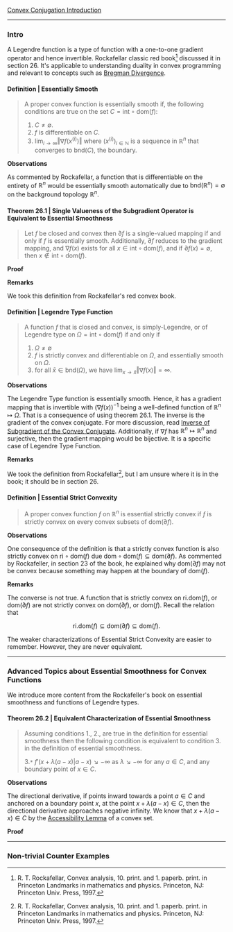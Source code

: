 [Convex Conjugation Introduction](Duality/Convex%20Conjugation%20Introduction.md)

---
### **Intro**

A Legendre function is a type of function with a one-to-one gradient operator and hence invertible. Rockafellar classic red book[^1] discussed it in section 26. It's applicable to understanding duality in convex programming and relevant to concepts such as [Bregman Divergence](Bregman%20Divergence.md). 

#### **Definition | Essentially Smooth**
> A proper convex function is essentially smooth if, the following conditions are true on the set $C = \text{int}\circ \text{dom}(f)$: 
> 
> 1. $C\neq \emptyset$. 
> 2. $f$ is differentiable on $C$. 
> 3. $\lim_{i\rightarrow \infty} \Vert \nabla f(x^{(i)})\Vert$ where $(x^{(i)})_{i\in \mathbb N}$ is a sequence in $\mathbb R^n$ that converges to $\text{bnd}(C)$, the boundary. 

**Observations**

As commented by Rockafellar, a function that is differentiable on the entirety of $\mathbb R^n$ would be essentially smooth automatically due to $\text{bnd}(\mathbb R^n) = \emptyset$ on the background topology $\mathbb R^n$. 


#### **Theorem 26.1 | Single Valueness of the Subgradient Operator is Equivalent to Essential Smoothness**
> Let $f$ be closed and convex then $\partial f$ is a single-valued mapping if and only if $f$ is essentially smooth. Additionally, $\partial f$ reduces to the gradient mapping, and $\nabla f(x)$ exists for all $x \in \text{int}\circ \text{dom}(f)$, and if $\partial f(x) = \emptyset$, then $x \not\in \text{int}\circ \text{dom}(f)$. 

**Proof**



**Remarks**

We took this definition from Rockafellar's red convex book.

#### **Definition | Legendre Type Function**
> A function $f$ that is closed and convex, is simply-Legendre, or of Legendre type on $\Omega = \text{int}\circ \text{dom}(f)$ if and only if 
> 1. $\Omega \neq \emptyset$
> 2. $f$ is strictly convex and differentiable on $\Omega$, and essentially smooth on $\Omega$. 
> 3. for all $\bar x \in \text{bnd}(\Omega)$, we have $\lim_{x\rightarrow \bar x} \Vert \nabla f(x)\Vert = \infty$. 

**Observations**

The Legendre Type function is essentially smooth. 
Hence, it has a gradient mapping that is invertible with $(\nabla f(x))^{-1}$ being a well-defined function of $\mathbb R^n \mapsto \Omega$. 
That is a consequence of using theorem 26.1. 
The inverse is the gradient of the convex conjugate. 
For more discussion, read [Inverse of Subgradient of the Convex Conjugate](Operators%20Theory/Inverse%20of%20Subgradient%20of%20the%20Convex%20Conjugate.md). 
Additionally, if $\nabla f$ has $\mathbb R^n \mapsto \mathbb R^n$ and surjective, then the gradient mapping would be bijective. 
It is a specific case of Legendre Type Function. 


**Remarks**

We took the definition from Rockafellar[^1], but I am unsure where it is in the book; it should be in section 26. 


#### **Definition | Essential Strict Convexity**
> A proper convex function $f$ on $\mathbb R^n$ is essential strictly convex if $f$ is strictly convex on every convex subsets of $\text{dom}(\partial f)$. 

**Observations**

One consequence of the definition is that a strictly convex function is also strictly convex on $\text{ri}\circ \text{dom}(f)$ due $\text{dom}\circ \text{dom}(f)\subseteq \text{dom}(\partial f)$. As commented by Rockafeller, in section 23 of the book, he explained why $\text{dom}(\partial f)$ may not be convex because something may happen at the boundary of $\text{dom}(f)$. 


**Remarks**

The converse is not true. A function that is strictly convex on $\text{ri.dom}(f)$, or $\text{dom}(\partial f)$ are not strictly convex on $\text{dom}(\partial f)$, or $\text{dom}(f)$. Recall the relation that 

$$
\text{ri.dom}(f) \subseteq \text{dom}(\partial f) \subseteq \text{dom}(f). 
$$

The weaker characterizations of Essential Strict Convexity are easier to remember. 
However, they are never equivalent. 

---
### **Advanced Topics about Essential Smoothness for Convex Functions**
We introduce more content from the Rockafeller's book on essential smoothness and functions of Legendre types. 


#### **Theorem 26.2 | Equivalent Characterization of Essential Smoothness**
> Assuming conditions 1., 2., are true in the definition for essential smoothness then the following condition is equivalent to condition 3. in the definition of essential smoothness.
> 
> 3.`*` $f'(x + \lambda(a - x) | a - x) \searrow -\infty$ as $\lambda \searrow -\infty$ for any $a \in C$, and any boundary point of $x \in C$. 

**Observations**

The directional derivative, if points inward towards a point $a \in C$ and anchored on a boundary point $x$, at the point $x + \lambda(a - x) \in C$, then the directional derivative approaches negative infinity. We know that $x + \lambda(a - x)\in C$ by the [Accessibility Lemma](CVX%20Analysis/Accessibility%20Lemma.md) of a convex set. 

**Proof**

---
### **Non-trivial Counter Examples**







[^1]:R. T. Rockafellar, Convex analysis, 10. print. and 1. paperb. print. in Princeton Landmarks in mathematics and physics. Princeton, NJ: Princeton Univ. Press, 1997.
